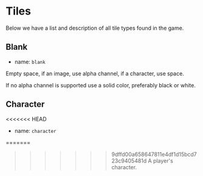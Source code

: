 # Tiles

Below we have a list and description of all tile types found in the game.


## Blank

* name: `blank`

Empty space, if an image, use alpha channel, if a character, use space.

If no alpha channel is supported use a solid color, preferably black or white.

## Character

<<<<<<< HEAD
* name: `character`

=======
>>>>>>> 9dffd00a658647811e4df1d15bcd723c9405481d
A player's character.
